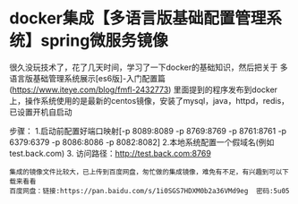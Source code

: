 # docker集成【多语言版基础配置管理系统】spring微服务镜像

   很久没玩技术了，花了几天时间，学习了一下docker的基础知识，然后把关于
多语言版基础管理系统展示[es6版]-入门配置篇(https://www.iteye.com/blog/fmfl-2432773)
里面提到的程序发布到docker上，操作系统使用的是最新的centos镜像，安装了mysql，java，httpd，redis，已设置开机自启动
 
步骤：
    1.启动前配置好端口映射[-p 8089:8089 -p 8769:8769 -p 8761:8761 -p 6379:6379 -p 8086:8086 -p 8082:8082]
    2.本地系统配置一个假域名(例如test.back.com)
    3. 访问路径：http://test.back.com:8769
    
    集成的镜像文件比较大，已上传到百度网盘，匆忙做的集成镜像，难免有不足，有兴趣到可以下载来看看
    百度网盘：链接:https://pan.baidu.com/s/1i0SGS7HDXM0b2a36VMd9eg  密码:5u05
